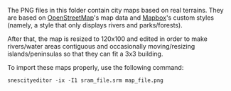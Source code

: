 The PNG files in this folder contain city maps based on real terrains. They are based on [OpenStreetMap](http://osm.org)'s map data and [Mapbox](https://mapbox.com/about/maps)'s custom styles (namely, a style that only displays rivers and parks/forests).

After that, the map is resized to 120x100 and edited in order to make rivers/water areas contiguous and occasionally moving/resizing islands/peninsulas so that they can fit a 3x3 building.

To import these maps properly, use the following command:

    snescityeditor -ix -I1 sram_file.srm map_file.png
